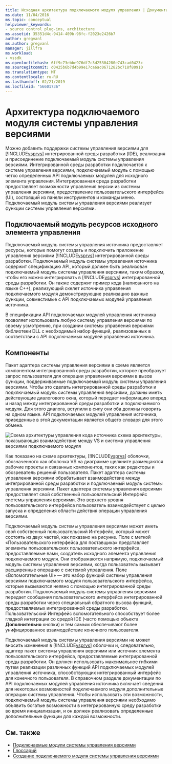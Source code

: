 ```yaml
---
title: Исходная архитектура подключаемого модуля управления | Документация Майкрософт
ms.date: 11/04/2016
ms.topic: conceptual
helpviewer_keywords:
- source control plug-ins, architecture
ms.assetid: 35351d4c-9414-409b-98fc-f2023e2426b7
author: gregvanl
ms.author: gregvanl
manager: jillfra
ms.workload:
- vssdk
ms.openlocfilehash: 6ff9c73ebbe976df7c3d25304280e743cad0423c
ms.sourcegitcommit: d0425b6b7d4b99e17ca6ac0671282bc718f80910
ms.translationtype: MT
ms.contentlocale: ru-RU
ms.lasthandoff: 02/21/2019
ms.locfileid: "56601736"
---
```

# <a name="source-control-plug-in-architecture"></a>Архитектура подключаемого модуля системы управления версиями
Можно добавить поддержки системы управления версиями для [!INCLUDE[vsprvs](../../code-quality/includes/vsprvs_md.md)] интегрированной среды разработки (IDE), реализация и присоединение подключаемый модуль системы управления версиями. Интегрированной среды разработки подключается к системе управления версиями, подключаемый модуль с помощью четко определенных API подключаемых модулей для исходного элемента управления. Интегрированная среда разработки предоставляет возможности управления версии из системы управления версиями, предоставление пользовательского интерфейса (UI), состоящий из панели инструментов и команды меню. Подключаемый модуль системы управления версиями реализует функции системы управления версиями.

## <a name="source-control-plug-in-resources"></a>Подключаемый модуль ресурсов исходного элемента управления
 Подключаемый модуль системы управления источника предоставляет ресурсы, которые помогут создать и подключить приложение управления версиями [!INCLUDE[vsprvs](../../code-quality/includes/vsprvs_md.md)] интегрированной среды разработки. Подключаемый модуль системы управления источника содержит спецификацию API, который должен быть реализован подключаемый модуль системы управления версиями, таким образом, чтобы его можно интегрировать в [!INCLUDE[vsprvs](../../code-quality/includes/vsprvs_md.md)] интегрированной среды разработки. Он также содержит пример кода (написанного на языке C++), реализующий скелет источника управления подключаемого модуля демонстрирующие реализацию важные функции, совместимые с API подключаемых модулей управления источника.

 В спецификации API подключаемых модулей управления источника позволяет использовать любую систему управления версиями по своему усмотрению, при создании системы управления версиями библиотеки DLL с необходимый набор функций, реализованных в соответствии с API подключаемых модулей управления источника.

## <a name="components"></a>Компоненты
 Пакет адаптера системы управления версиями в схеме является компонентом интегрированной среды разработки, которое преобразует запрос пользователя для операции управления версиями в вызов функции, поддерживаемые подключаемый модуль системы управления версиями. Чтобы это сделать интегрированной среды разработки и подключаемый модуль системы управления версиями, должны иметь действующие диалогового окна, который передает информацию вперед и назад между интегрированной среды разработки и подключаемого модуля. Для этого диалога, вступили в силу они оба должны говорить на одном языке. API подключаемых модулей управления источника, приведенные в этой документации является общего словаря для этого обмена.

 ![Схема архитектуры управления кода источника](../../extensibility/internals/media/vs_sccsdk_plug_in_arch.gif "vs_sccsdk_plug_in_arch") схема архитектуры, показывающая взаимодействие между VS и система управления версиями подключаемого модуля

 Как показано на схеме архитектуры, [!INCLUDE[vsprvs](../../code-quality/includes/vsprvs_md.md)] оболочки, обозначенного как оболочка VS на диаграмме щелкните размещаются рабочие проекты и связанных компонентов, таких как редакторы и обозреватель решений пользователя. Пакет адаптера системы управления версиями обрабатывает взаимодействие между интегрированной среды разработки и подключаемый модуль системы управления версиями. Пакет адаптера системы управления версиями предоставляет свой собственный пользовательский Интерфейс системы управления версиями. Это верхнего уровня пользовательского интерфейса пользователь взаимодействует с целью запуска и определения области действия операции управления версиями.

 Подключаемый модуль системы управления версиями может иметь свой собственный пользовательский Интерфейс, который может состоять из двух частей, как показано на рисунке. Поле с меткой «Пользовательского интерфейса для поставщика» представляет элементы пользовательских пользовательского интерфейса, предоставляемые вами, создатель исходного элемента управления подключаемого модуля. Они отображаются напрямую, подключаемый модуль системы управления версиями, когда пользователь вызывает расширенные операцию с системой управления. Поле «Вспомогательные UI» — это набор функций системы управления версиями подключаемого модуля пользовательского интерфейса, которые вызываются неявно с помощью интегрированной среды разработки. Подключаемый модуль системы управления версиями передает сообщения пользовательского интерфейса интегрированной среды разработки через специальный обратного вызова функций, предоставляемых интегрированной среды разработки. Пользовательский Интерфейс вспомогательного способствует более гладкой интеграции со средой IDE (часто помощью объекта **Дополнительно** кнопки) и тем самым обеспечивают более унифицированное взаимодействие конечного пользователя.

 Подключаемый модуль системы управления версиями не может вносить изменения в [!INCLUDE[vsprvs](../../code-quality/includes/vsprvs_md.md)] оболочки и, следовательно, адаптер пакет системы управления версиями или источник элемента пользовательского интерфейса, предоставляемые интегрированной среды разработки. Он должен использовать максимальное гибкими путем реализации различных функций API подключаемых модулей управления источника, способствующих интегрированный интерфейс для конечного пользователя. В справочном разделе документации по API подключаемых модулей управления источника включает сведения для некоторых возможностей подключаемого модуля дополнительные операции системы управления. Чтобы использовать эти возможности, подключаемый модуль системы управления версиями необходимо объявить богатые возможности в интегрированную среду разработки во время инициализации, и он должен реализовать определенные дополнительные функции для каждой возможности.

## <a name="see-also"></a>См. также
- [Подключаемые модули системы управления версиями](../../extensibility/source-control-plug-ins.md)
- [Глоссарий](../../extensibility/source-control-plug-in-glossary.md)
- [Создание подключаемого модуля системы управления версиями](../../extensibility/internals/creating-a-source-control-plug-in.md)